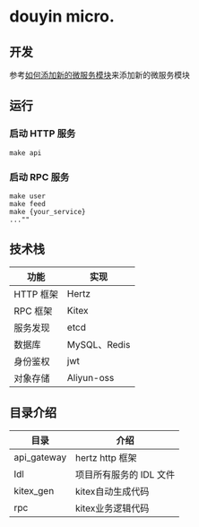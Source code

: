 # douyin micro.
## 开发
 参考[如何添加新的微服务模块](docs/AddNewServiceGuide.md)来添加新的微服务模块
 ## 运行
 ### 启动 HTTP 服务

```shell
make api
```

### 启动 RPC 服务

```shell
make user
make feed
make {your_service}
...""
```

 ## 技术栈

| 功能      | 实现                  |
|---------|---------------------|
| HTTP 框架 | Hertz               |
| RPC 框架  | Kitex               |
| 服务发现  | etcd               |
| 数据库     | MySQL、Redis |
| 身份鉴权    | jwt              |
| 对象存储    | Aliyun-oss               |


## 目录介绍

| 目录     | 介绍             |
|--------|----------------|
| api_gateway    | hertz http 框架         |
| Idl    | 项目所有服务的 IDL 文件 |
| kitex_gen | kitex自动生成代码          |
| rpc | kitex业务逻辑代码        |
